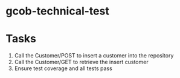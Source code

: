 # gcob-technical-test

# Tasks
1. Call the Customer/POST to insert a customer into the repository
2. Call the Customer/GET to retrieve the insert customer
3. Ensure test coverage and all tests pass
